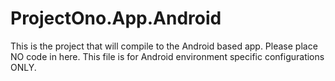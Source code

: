 ﻿# ProjectOno.App.Android

This is the project that will compile to the Android based app.
Please place NO code in here.
This file is for Android environment specific configurations ONLY.